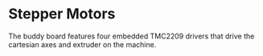 # Stepper Motors

The buddy board features four embedded TMC2209 drivers that drive the cartesian axes and extruder on the machine.
